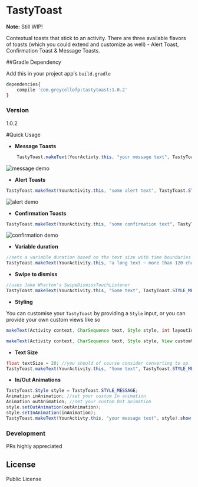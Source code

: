 # TastyToast
**Note:** Still WIP!

Contextual toasts that stick to an activity. There are three available flavors of toasts (which you could extend and customize as well) - Alert Toast, Confirmation Toast & Message Toasts.

##Gradle Dependency

Add this in your project app's ```build.gradle```

```sh
dependencies{
    compile 'com.greycellofp:tastytoast:1.0.2'
}
```

### Version
1.0.2

#Quick Usage
  - **Message Toasts**
```java
    TastyToast.makeText(YourActivty.this, "your message text", TastyToast.STYLE_MESSAGE).show();
```
![message demo](https://raw.githubusercontent.com/obipawan/TastyToast/master/message_snapshot.png)

  - **Alert Toasts**
```java
TastyToast.makeText(YourActivity.this, "some alert text", TastyToast.STYLE_ALERT).show();
```
![alert demo](https://raw.githubusercontent.com/obipawan/TastyToast/master/alert_snapshot.png)

  - **Confirmation Toasts**
```java
TastyToast.makeText(YourActivity.this, "some confirmation text", TastyToast.STYLE_CONFIRM).show();
```
![confirmation demo](https://raw.githubusercontent.com/obipawan/TastyToast/master/confirm_snapshot.png)

  - **Variable duration**
```java
//sets a variable duration based on the text size with time boundaries at 3sec <= t <= 10sec
TastyToast.makeText(YourActivity.this, "a long text ~ more than 120 characters", TastyToast.STYLE_MESSAGE).enableVariableDuration().show();
```
  - **Swipe to dismiss**
```java
//uses Jake Wharton's SwipeDismissTouchListener
TastyToast.makeText(YourActivity.this, "Some text", TastyToast.STYLE_MESSAGE).enableSwipeDismiss().show();
```
  - **Styling**
  
  You can customise your `TastyToast` by providing a `Style` input, or you can provide your own custom views like so 
```java 
makeText(Activity context, CharSequence text, Style style, int layoutId)
```
```java 
makeText(Activity context, CharSequence text, Style style, View customView)
```
  - **Text Size**
```java
float textSize = 20; //you should of course consider converting to sp
TastyToast.makeText(YourActivity.this, "Some text", TastyToast.STYLE_MESSAGE, textSize).show();
```

  - **In/Out Animations**
```java
TastyToast.Style style = TastyToast.STYLE_MESSAGE;
Animation inAnimation; //set your custom In animation
Animation outAnimation; //set your custom Out animation
style.setOutAnimation(outAnimation);
style.setInAnimation(inAnimation);
TastyToast.makeText(YourActivty.this, "your message text", style).show();
```

### Development

PRs highly appreciated

License
----
Public License
